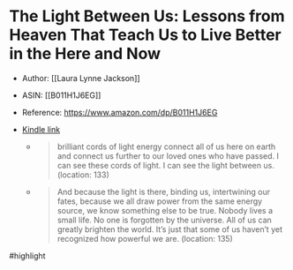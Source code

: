 # The Light Between Us: Lessons from Heaven That Teach Us to Live Better in the Here and Now

* Author: [[Laura Lynne Jackson]]
* ASIN: [[B011H1J6EG]]
* Reference: https://www.amazon.com/dp/B011H1J6EG
* [Kindle link](kindle://book?action=open&asin=B011H1J6EG)


  - > brilliant cords of light energy connect all of us here on earth and connect us further to our loved ones who have passed. I can see these cords of light. I can see the light between us. (location: 133)


  - > And because the light is there, binding us, intertwining our fates, because we all draw power from the same energy source, we know something else to be true. Nobody lives a small life. No one is forgotten by the universe. All of us can greatly brighten the world. It’s just that some of us haven’t yet recognized how powerful we are. (location: 135)


#highlight